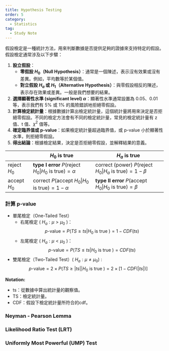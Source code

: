 ```yaml
---
title: Hypothesis Testing
order: 5
category:
  - Statistics
tag:
  - Study Note
---
```

<!-- # 假設檢定（Hypothesis Testing） -->

假設檢定是一種統計方法，用來判斷數據是否提供足夠的證據來支持特定的假設。假設檢定通常涉及以下步驟：

1. **設立假設**：
   - **零假設 $H_0$（Null Hypothesis）**：通常是一個陳述，表示沒有效果或沒有差異。例如，平均數等於某個值。
   - **對立假設 $H_a$ 或 $H_1$（Alternative Hypothesis）**：與零假設相反的陳述，表示存在效果或差異。一般是我們想要的結果。
2. **選擇顯著性水準 (significant level) $\alpha$**：顯著性水準通常設置為 0.05、0.01 等，表示我們有 5% 或 1% 的風險錯誤地拒絕零假設。
3. **計算檢定統計量**：根據數據計算出檢定統計量，這個統計量將用來決定是否拒絕零假設。不同的檢定方法會有不同的檢定統計量，常見的檢定統計量有 z 值、t 值、$\chi^2$ 值等。
4. **確定臨界值或 p-value**：如果檢定統計量超過臨界值，或 p-value 小於顯著性水準，則拒絕零假設。
5. **得出結論**：根據檢定結果，決定是否拒絕零假設，並解釋結果的意義。



|              | $H_0$ is true                                                          | $H_a$ is true                                                         |
| ------------ | ---------------------------------------------------------------------- | --------------------------------------------------------------------- |
| reject $H_0$ | **type I error** $P(\text{reject } H_0 \| H_0 \text{ is true})=\alpha$ | correct (power) $P(\text{reject } H_0\|H_a \text{ is true})=1-\beta$  |
| accept $H_0$ | correct $P(\text{accept } H_0 \|H_0 \text{ is true})=1-\alpha$         | **type II error**  $P(\text{accept } H_0\|H_0 \text{ is true})=\beta$ |


### 計算 p-value

- 單尾檢定（One-Tailed Test）
    - 右尾檢定 ( $H_a: \mu > \mu_0$ )：  
       $$
       p\text{-value} = P(TS \geq ts | H_0 \text{ is true }) = 1- CDF(ts)
       $$
    - 左尾檢定 ( $H_a: \mu < \mu_0$ )：  
       $$
       p\text{-value} = P(TS \leq ts | H_0 \text{ is true }) = CDF(ts)
       $$
- 雙尾檢定（Two-Tailed Test）( $H_a: \mu \neq \mu_0$) :
    $$
     p\text{-value} = 2 \times P(TS \geq |ts| | H_0 \text{ is true }) = 2 \times [1- CDF(|ts|)]
     $$

**Notation:**
- ts：從數據中算出統計量的觀察值。
- TS：檢定統計量。
- CDF：假設下檢定統計量所符合的cdf。

### Neyman - Pearson Lemma



### Likelihood Ratio Test (LRT)



### Uniformly Most Powerful (UMP) Test



